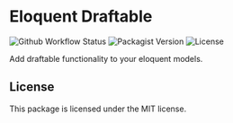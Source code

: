 # Eloquent Draftable

![Github Workflow Status](https://img.shields.io/github/workflow/status/kacesolutions/eloquent-draftable/tests)
![Packagist Version](https://img.shields.io/packagist/v/kace/eloquent-draftable)
![License](https://img.shields.io/packagist/l/kace/eloquent-draftable)

Add draftable functionality to your eloquent models.

## License
This package is licensed under the MIT license.
